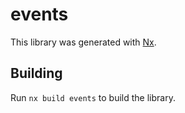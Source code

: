 # events

This library was generated with [Nx](https://nx.dev).

## Building

Run `nx build events` to build the library.
